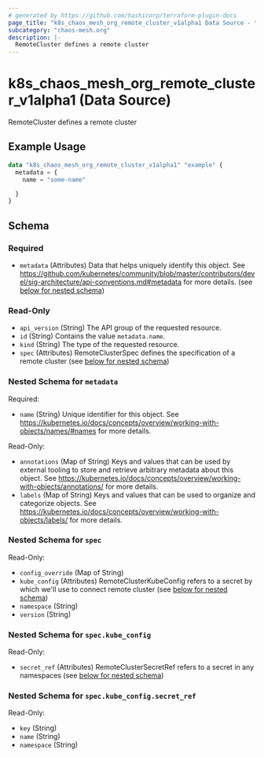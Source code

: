 ```yaml
---
# generated by https://github.com/hashicorp/terraform-plugin-docs
page_title: "k8s_chaos_mesh_org_remote_cluster_v1alpha1 Data Source - terraform-provider-k8s"
subcategory: "chaos-mesh.org"
description: |-
  RemoteCluster defines a remote cluster
---
```


# k8s_chaos_mesh_org_remote_cluster_v1alpha1 (Data Source)

RemoteCluster defines a remote cluster

## Example Usage

```terraform
data "k8s_chaos_mesh_org_remote_cluster_v1alpha1" "example" {
  metadata = {
    name = "some-name"

  }
}
```

<!-- schema generated by tfplugindocs -->
## Schema

### Required

- `metadata` (Attributes) Data that helps uniquely identify this object. See https://github.com/kubernetes/community/blob/master/contributors/devel/sig-architecture/api-conventions.md#metadata for more details. (see [below for nested schema](#nestedatt--metadata))

### Read-Only

- `api_version` (String) The API group of the requested resource.
- `id` (String) Contains the value `metadata.name`.
- `kind` (String) The type of the requested resource.
- `spec` (Attributes) RemoteClusterSpec defines the specification of a remote cluster (see [below for nested schema](#nestedatt--spec))

<a id="nestedatt--metadata"></a>
### Nested Schema for `metadata`

Required:

- `name` (String) Unique identifier for this object. See https://kubernetes.io/docs/concepts/overview/working-with-objects/names/#names for more details.

Read-Only:

- `annotations` (Map of String) Keys and values that can be used by external tooling to store and retrieve arbitrary metadata about this object. See https://kubernetes.io/docs/concepts/overview/working-with-objects/annotations/ for more details.
- `labels` (Map of String) Keys and values that can be used to organize and categorize objects. See https://kubernetes.io/docs/concepts/overview/working-with-objects/labels/ for more details.


<a id="nestedatt--spec"></a>
### Nested Schema for `spec`

Read-Only:

- `config_override` (Map of String)
- `kube_config` (Attributes) RemoteClusterKubeConfig refers to a secret by which we'll use to connect remote cluster (see [below for nested schema](#nestedatt--spec--kube_config))
- `namespace` (String)
- `version` (String)

<a id="nestedatt--spec--kube_config"></a>
### Nested Schema for `spec.kube_config`

Read-Only:

- `secret_ref` (Attributes) RemoteClusterSecretRef refers to a secret in any namespaces (see [below for nested schema](#nestedatt--spec--kube_config--secret_ref))

<a id="nestedatt--spec--kube_config--secret_ref"></a>
### Nested Schema for `spec.kube_config.secret_ref`

Read-Only:

- `key` (String)
- `name` (String)
- `namespace` (String)
